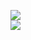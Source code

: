 [![](https://img.shields.io/badge/Made%20With-Github%20Spray-lightgrey.svg?style=for-the-badge&logo=github)](https://github.com/Annihil/github-spray#3075)  
[![](https://i.imgur.com/2DrTn0Z.gif)](https://github.com/Annihil/github-spray)